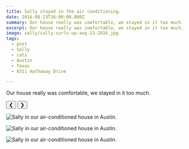 ```yaml
---
title: Sally stayed in the air conditioning.
date: 2016-08-23T16:00:00.000Z
summary: Our house really was comfortable, we stayed in it too much.
excerpt: Our house really was comfortable, we stayed in it too much.
image: sally/sally-curls-up-aug-23-2016.jpg
tags:
  - post 
  - Sally
  - cats
  - Austin
  - Texas
  - 8311 Hathaway Drive

---
```


Our house really was comfortable, we stayed in it too much.

<div id="viewport">
    <button id="buttonPrevious">&#10094;</button>
    <button id="buttonNext">&#10095;</button>

![Sally in our air-conditioned house in Austin.](/static/img/sally/sally-curls-up-aug-23-2016.jpg "Sally in our air-conditioned house in Austin.")

![Sally in our air-conditioned house in Austin.](/static/img/sally/sally-on-mat-aug-23-2016.jpg "Sally in our air-conditioned house in Austin.")

![Sally in our air-conditioned house in Austin.](/static/img/timeline/sally/sally-in-windowsill-aug-23-2016.jpg "Sally in our air-conditioned house in Austin.")


</div>
<div id="caption"></div>